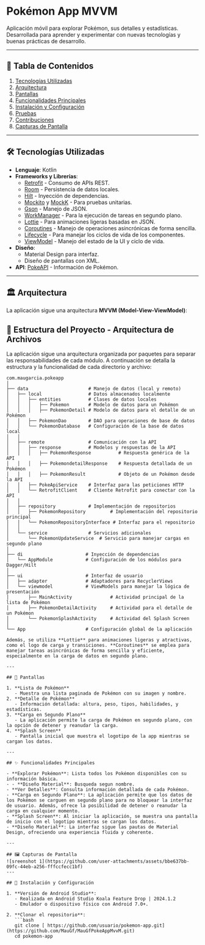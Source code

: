 
# Pokémon App MVVM

Aplicación móvil para explorar Pokémon, sus detalles y estadísticas. Desarrollada para aprender y experimentar con nuevas tecnologías y buenas prácticas de desarrollo.

---

## 📜 Tabla de Contenidos

1. [Tecnologías Utilizadas](#-tecnologías-utilizadas)
2. [Arquitectura](#-arquitectura)
3. [Pantallas](#-pantallas)
4. [Funcionalidades Principales](#-funcionalidades-principales)
5. [Instalación y Configuración](#-instalación-y-configuración)
6. [Pruebas](#-pruebas)
7. [Contribuciones](#-contribuciones)
8. [Capturas de Pantalla](#-capturas-de-pantalla)

---

## 🛠️ Tecnologías Utilizadas

- **Lenguaje**: Kotlin
- **Frameworks y Librerías**:
  - [Retrofit](https://square.github.io/retrofit/) - Consumo de APIs REST.
  - [Room](https://developer.android.com/training/data-storage/room) - Persistencia de datos locales.
  - [Hilt](https://dagger.dev/hilt/) - Inyección de dependencias.
  - [Mockito](https://site.mockito.org/) y [MockK](https://mockk.io/) - Para pruebas unitarias.
  - [Gson](https://github.com/google/gson) - Manejo de JSON.
  - [WorkManager](https://developer.android.com/reference/androidx/work/WorkManager) - Para la ejecución de tareas en segundo plano.
  - [Lottie](https://airbnb.io/lottie/) - Para animaciones ligeras basadas en JSON.
  - [Coroutines](https://kotlinlang.org/docs/coroutines-overview.html) - Manejo de operaciones asincrónicas de forma sencilla.
  - [Lifecycle](https://developer.android.com/jetpack/androidx/releases/lifecycle) - Para manejar los ciclos de vida de los componentes.
  - [ViewModel](https://developer.android.com/topic/libraries/architecture/viewmodel) - Manejo del estado de la UI y ciclo de vida.
- **Diseño**:
  - Material Design para interfaz.
  - Diseño de pantallas con XML.
- **API**: [PokeAPI](https://pokeapi.co/) - Información de Pokémon.

---

## 🏛️ Arquitectura

La aplicación sigue una arquitectura **MVVM (Model-View-ViewModel)**:

## 📂 Estructura del Proyecto - Arquitectura de Archivos

La aplicación sigue una arquitectura organizada por paquetes para separar las responsabilidades de cada módulo. A continuación se detalla la estructura y la funcionalidad de cada directorio y archivo:

```plaintext
com.maugarcia.pokeapp
│
├── data                      # Manejo de datos (local y remoto)
│   ├── local                 # Datos almacenados localmente
│   │   ├── entities          # Clases de datos locales
│   │   │   ├── Pokemon       # Modelo de datos para un Pokémon
│   │   │   ├── PokemonDetail # Modelo de datos para el detalle de un Pokémon
│   │   ├── PokemonDao        # DAO para operaciones de base de datos
│   │   └── PokemonDatabase   # Configuración de la base de datos local
│   │
│   ├── remote                # Comunicación con la API
│   │   ├── response          # Modelos y respuestas de la API
│   │   │   ├── PokemonResponse          # Respuesta genérica de la API
│   │   │   ├── PokemondetailResponse    # Respuesta detallada de un Pokémon
│   │   │   ├── PokemonResult            # Objeto de un Pokémon desde la API
│   │   ├── PokeApiService    # Interfaz para las peticiones HTTP
│   │   └── RetrofitClient    # Cliente Retrofit para conectar con la API
│   │
│   ├── repository            # Implementación de repositorios
│   │   ├── PokemonRepository         # Implementación del repositorio principal
│   │   └── PokemonRepositoryInterface # Interfaz para el repositorio
│   │
│   └── service               # Servicios adicionales
│       └── PokemonUpdateService  # Servicio para manejar cargas en segundo plano
│
├── di                       # Inyección de dependencias
│   └── AppModule            # Configuración de los módulos para Dagger/Hilt
│
├── ui                       # Interfaz de usuario
│   ├── adapter              # Adaptadores para RecyclerViews
│   └── viewmodel            # ViewModels para manejar la lógica de presentación
│       ├── MainActivity              # Actividad principal de la lista de Pokémon
│       ├── PokemonDetailActivity     # Actividad para el detalle de un Pokémon
│       └── PokemonSplashActivity     # Actividad del Splash Screen
│
└── App                      # Configuración global de la aplicación

Además, se utiliza **Lottie** para animaciones ligeras y atractivas, como el logo de carga y transiciones. **Coroutines** se emplea para manejar tareas asincrónicas de forma sencilla y eficiente, especialmente en la carga de datos en segundo plano.

---

## 📱 Pantallas

1. **Lista de Pokémon**  
   - Muestra una lista paginada de Pokémon con su imagen y nombre.
2. **Detalle de Pokémon**  
   - Información detallada: altura, peso, tipos, habilidades, y estadísticas.
3. **Carga en Segundo Plano**  
   - La aplicación permite la carga de Pokémon en segundo plano, con la opción de detener y reanudar la carga.
4. **Splash Screen**  
   - Pantalla inicial que muestra el logotipo de la app mientras se cargan los datos.

---

## ✨ Funcionalidades Principales

- **Explorar Pokémon**: Lista todos los Pokémon disponibles con su información básica.
- - **Diseño Material**: Busqueda segun nombre.
- **Ver Detalles**: Consulta información detallada de cada Pokémon.
- **Carga en Segundo Plano**: La aplicación permite que los datos de los Pokémon se carguen en segundo plano para no bloquear la interfaz de usuario. Además, ofrece la posibilidad de detener o reanudar la carga en cualquier momento.
- **Splash Screen**: Al iniciar la aplicación, se muestra una pantalla de inicio con el logotipo mientras se cargan los datos.
- **Diseño Material**: La interfaz sigue las pautas de Material Design, ofreciendo una experiencia fluida y coherente.

---

## 🖼️ Capturas de Pantalla
![sreenshot 1](https://github.com/user-attachments/assets/bbe637bb-09fc-44eb-a256-fffccfecc1bf)
---

## 🚀 Instalación y Configuración

1. **Versión de Android Studio**:
   - Realizada en Android Studio Koala Feature Drop | 2024.1.2
   - Emulador o dispositivo físico con Android 7.0+.

2. **Clonar el repositorio**:
   ```bash
   git clone [ https://github.com/usuario/pokemon-app.git](https://github.com/MauGf/MauGfPokeAppMvvM.git)
   cd pokemon-app
